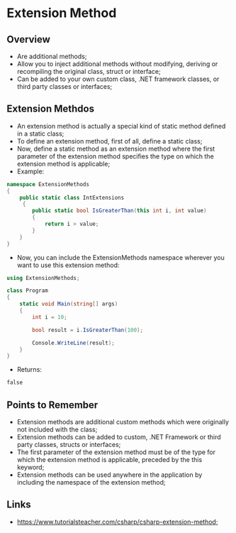 # Extension Method

## Overview

- Are additional methods;
- Allow you to inject additional methods without modifying, deriving or recompiling the original class, struct or interface;
- Can be added to your own custom class, .NET framework classes, or third party classes or interfaces;

## Extension Methdos

- An extension method is actually a special kind of static method defined in a static class;
- To define an extension method, first of all, define a static class;
- Now, define a static method as an extension method where the first parameter of the extension method specifies the type on which the extension method is applicable;
- Example:

```c#
namespace ExtensionMethods
{
    public static class IntExtensions
     {
        public static bool IsGreaterThan(this int i, int value)
        {
            return i > value;
        }
    }
}
```

- Now, you can include the ExtensionMethods namespace wherever you want to use this extension method:

```c#
using ExtensionMethods;

class Program
{
    static void Main(string[] args)
    {
        int i = 10;

        bool result = i.IsGreaterThan(100);

        Console.WriteLine(result);
    }
}
```

- Returns:

```markdown
false
```

## Points to Remember

- Extension methods are additional custom methods which were originally not included with the class;
- Extension methods can be added to custom, .NET Framework or third party classes, structs or interfaces;
- The first parameter of the extension method must be of the type for which the extension method is applicable, preceded by the this keyword;
- Extension methods can be used anywhere in the application by including the namespace of the extension method;

## Links

- <https://www.tutorialsteacher.com/csharp/csharp-extension-method;>
